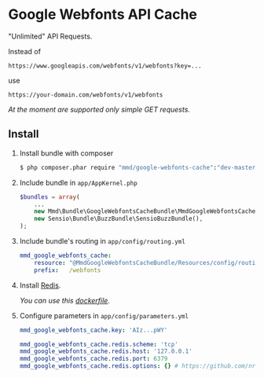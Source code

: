 # Google Webfonts API Cache

"Unlimited" API Requests.

Instead of

```
https://www.googleapis.com/webfonts/v1/webfonts?key=...
```

use

```
https://your-domain.com/webfonts/v1/webfonts
```

*At the moment are supported only simple GET requests.*

## Install

1. Install bundle with composer

    ```sh
    $ php composer.phar require "mmd/google-webfonts-cache":"dev-master" "sensio/buzz-bundle":"dev-master" "predis/predis":"dev-master"
    ```

2. Include bundle in `app/AppKernel.php`

    ```php
    $bundles = array(
        ...
        new Mmd\Bundle\GoogleWebfontsCacheBundle\MmdGoogleWebfontsCacheBundle(),
        new Sensio\Bundle\BuzzBundle\SensioBuzzBundle(),
    );
    ```

3. Include bundle's routing in `app/config/routing.yml`

    ```yml
    mmd_google_webfonts_cache:
        resource: "@MmdGoogleWebfontsCacheBundle/Resources/config/routing.yml"
        prefix:   /webfonts
    ```

4. Install [Redis](http://redis.io/).

    *You can use this [dockerfile](https://github.com/dockerfile/redis).*

5. Configure parameters in `app/config/parameters.yml`

    ```yml
    mmd_google_webfonts_cache.key: 'AIz...pWY'

    mmd_google_webfonts_cache.redis.scheme: 'tcp'
    mmd_google_webfonts_cache.redis.host: '127.0.0.1'
    mmd_google_webfonts_cache.redis.port: 6379
    mmd_google_webfonts_cache.redis.options: {} # https://github.com/nrk/predis#client-configuration
    ```